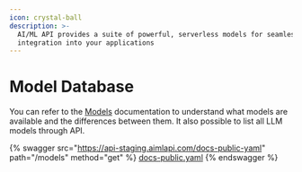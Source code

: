 ```yaml
---
icon: crystal-ball
description: >-
  AI/ML API provides a suite of powerful, serverless models for seamless
  integration into your applications
---
```


# Model Database

You can refer to the [Models](https://aimlapi.com/models) documentation to understand what models are available and the differences between them. It also possible to list all LLM models through API.

{% swagger src="https://api-staging.aimlapi.com/docs-public-yaml" path="/models" method="get" %}
[docs-public.yaml](https://api-staging.aimlapi.com/docs-public-yaml)
{% endswagger %}
